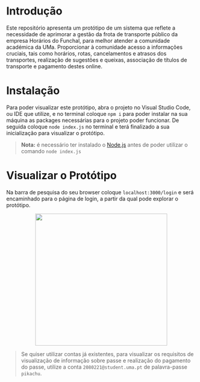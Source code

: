 # Introdução
Este repositório apresenta um protótipo de um sistema que reflete a necessidade de aprimorar a gestão da frota de transporte público da empresa Horários do Funchal, para melhor atender a comunidade académica da UMa.
Proporcionar à comunidade acesso a informações cruciais, tais como horários, rotas, cancelamentos e atrasos dos transportes, realização de sugestões e queixas, associação de títulos de transporte e pagamento destes online.

# Instalação 
Para poder visualizar este protótipo, abra o projeto no Visual Studio Code, ou IDE que utilize, e no terminal coloque
```npm i``` para poder instalar na sua máquina as packages necessárias para o projeto poder funcionar. De seguida coloque
```node index.js``` no terminal e terá finalizado a sua inicialização para visualizar o protótipo.
> **Nota:** é necessário ter instalado o [Node.js](https://nodejs.org/en/download) antes de poder utilizar o comando ```node index.js``` 


# Visualizar o Protótipo
Na barra de pesquisa do seu browser coloque ```localhost:3000/login``` e será encaminhado para o página de login, a partir da qual pode explorar o protótipo.
<p align="center">
  <img width="350" aspect-radio="16/9" src="https://github.com/Pitacd/Projeto-ER/assets/114869752/42678c4d-bb37-4d95-8bf4-b4e95e230341">
</p>

> Se quiser utilizar contas já existentes, para visualizar os requisitos de visualização de informação sobre passe e realização do pagamento do passe, utilize a conta ```2080221@student.uma.pt``` de palavra-passe ```pikachu```.

